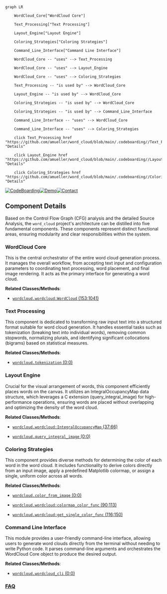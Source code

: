 ```mermaid

graph LR

    WordCloud_Core["WordCloud Core"]

    Text_Processing["Text Processing"]

    Layout_Engine["Layout Engine"]

    Coloring_Strategies["Coloring Strategies"]

    Command_Line_Interface["Command Line Interface"]

    WordCloud_Core -- "uses" --> Text_Processing

    WordCloud_Core -- "uses" --> Layout_Engine

    WordCloud_Core -- "uses" --> Coloring_Strategies

    Text_Processing -- "is used by" --> WordCloud_Core

    Layout_Engine -- "is used by" --> WordCloud_Core

    Coloring_Strategies -- "is used by" --> WordCloud_Core

    Coloring_Strategies -- "is used by" --> Command_Line_Interface

    Command_Line_Interface -- "uses" --> WordCloud_Core

    Command_Line_Interface -- "uses" --> Coloring_Strategies

    click Text_Processing href "https://github.com/amueller/word_cloud/blob/main/.codeboarding//Text_Processing.md" "Details"

    click Layout_Engine href "https://github.com/amueller/word_cloud/blob/main/.codeboarding//Layout_Engine.md" "Details"

    click Coloring_Strategies href "https://github.com/amueller/word_cloud/blob/main/.codeboarding//Coloring_Strategies.md" "Details"

```

[![CodeBoarding](https://img.shields.io/badge/Generated%20by-CodeBoarding-9cf?style=flat-square)](https://github.com/CodeBoarding/GeneratedOnBoardings)[![Demo](https://img.shields.io/badge/Try%20our-Demo-blue?style=flat-square)](https://www.codeboarding.org/demo)[![Contact](https://img.shields.io/badge/Contact%20us%20-%20contact@codeboarding.org-lightgrey?style=flat-square)](mailto:contact@codeboarding.org)



## Component Details



Based on the Control Flow Graph (CFG) analysis and the detailed Source Analysis, the `word_cloud` project's architecture can be distilled into five fundamental components. These components represent distinct functional areas, ensuring modularity and clear responsibilities within the system.



### WordCloud Core

This is the central orchestrator of the entire word cloud generation process. It manages the overall workflow, from accepting text input and configuration parameters to coordinating text processing, word placement, and final image rendering. It acts as the primary interface for generating a word cloud.





**Related Classes/Methods**:



- <a href="https://github.com/amueller/word_cloud/blob/master/wordcloud/wordcloud.py#L153-L1041" target="_blank" rel="noopener noreferrer">`wordcloud.wordcloud:WordCloud` (153:1041)</a>





### Text Processing

This component is dedicated to transforming raw input text into a structured format suitable for word cloud generation. It handles essential tasks such as tokenization (breaking text into individual words), removing common stopwords, normalizing plurals, and identifying significant collocations (bigrams) based on statistical measures.





**Related Classes/Methods**:



- <a href="https://github.com/amueller/word_cloud/blob/master/wordcloud/tokenization.py#L0-L0" target="_blank" rel="noopener noreferrer">`wordcloud.tokenization` (0:0)</a>





### Layout Engine

Crucial for the visual arrangement of words, this component efficiently places words on the canvas. It utilizes an IntegralOccupancyMap data structure, which leverages a C extension (query_integral_image) for high-performance operations, ensuring words are placed without overlapping and optimizing the density of the word cloud.





**Related Classes/Methods**:



- <a href="https://github.com/amueller/word_cloud/blob/master/wordcloud/wordcloud.py#L37-L66" target="_blank" rel="noopener noreferrer">`wordcloud.wordcloud:IntegralOccupancyMap` (37:66)</a>

- <a href="https://github.com/amueller/word_cloud/blob/master/wordcloud/wordcloud.py#L0-L0" target="_blank" rel="noopener noreferrer">`wordcloud.query_integral_image` (0:0)</a>





### Coloring Strategies

This component provides diverse methods for determining the color of each word in the word cloud. It includes functionality to derive colors directly from an input image, apply a predefined Matplotlib colormap, or assign a single, uniform color across all words.





**Related Classes/Methods**:



- <a href="https://github.com/amueller/word_cloud/blob/master/wordcloud/color_from_image.py#L0-L0" target="_blank" rel="noopener noreferrer">`wordcloud.color_from_image` (0:0)</a>

- <a href="https://github.com/amueller/word_cloud/blob/master/wordcloud/wordcloud.py#L90-L113" target="_blank" rel="noopener noreferrer">`wordcloud.wordcloud:colormap_color_func` (90:113)</a>

- <a href="https://github.com/amueller/word_cloud/blob/master/wordcloud/wordcloud.py#L116-L150" target="_blank" rel="noopener noreferrer">`wordcloud.wordcloud:get_single_color_func` (116:150)</a>





### Command Line Interface

This module provides a user-friendly command-line interface, allowing users to generate word clouds directly from the terminal without needing to write Python code. It parses command-line arguments and orchestrates the WordCloud Core object to produce the desired output.





**Related Classes/Methods**:



- <a href="https://github.com/amueller/word_cloud/blob/master/wordcloud/wordcloud_cli.py#L0-L0" target="_blank" rel="noopener noreferrer">`wordcloud.wordcloud_cli` (0:0)</a>









### [FAQ](https://github.com/CodeBoarding/GeneratedOnBoardings/tree/main?tab=readme-ov-file#faq)